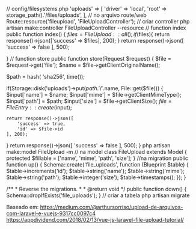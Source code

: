 // config/filesystems.php
'uploads' => [
    'driver' => 'local',
    'root' => storage_path().'/files/uploads',
],
// no arquivo route/web
Route::resource('fileupload', 'FileUploadController');
// criar controller
php artisan make:controller FileUploadController --resource
// function index
public function index()
{
    $files = FileUpload::all();
    if($files){
        return response()->json(['success' => $files], 200);
    }
    return response()->json([
        'success' => false
    ], 500);

}
// function store
public function store(Request $request)
{
$file = $request->get('file');
$name = $file->getClientOriginalName();

$path = hash( 'sha256', time());

if(Storage::disk('uploads')->put($path.'/'.$name,  File::get($file))) {
    $input['name'] = $name;
    $input['mime'] = $file->getClientMimeType();
    $input['path'] = $path;
    $input['size'] = $file->getClientSize();
    $file = FileEntry::create($input);

    return response()->json([
        'success' => true,
        'id' => $file->id
    ], 200);
}
return response()->json([
    'success' => false
], 500);
}
php artisan make:model FileUpload -m
// na model
class FileUpload extends Model
{
    protected $fillable = ['name', 'mime', 'path', 'size'];
}
//na migration
public function up()
{
    Schema::create('file_uploads', function (Blueprint $table) {
        $table->increments('id');
        $table->string('name');
        $table->string('mime');
        $table->string('path');
        $table->integer('size');
        $table->timestamps();
    });
}

/**
    * Reverse the migrations.
    *
    * @return void
    */
public function down()
{
    Schema::dropIfExists('file_uploads');
}
// criar a tabela
php artisan migrate

Baseado em:
https://medium.com/@arthursorriso/upload-de-arquivos-com-laravel-e-vuejs-9317cc0097c4
https://appdividend.com/2018/02/13/vue-js-laravel-file-upload-tutorial/
